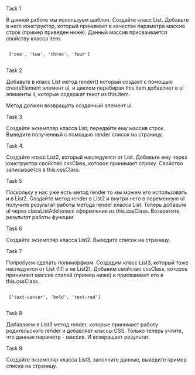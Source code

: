 Task 1
 <p>В данной работе мы используем шаблон. Создайте класс List. Добавьте в него конструктор, который принимает в качестве параметра массив строк (пример приведен ниже). Данный массив присваивается свойству класса item. </p>
 <pre><code>
 ['one', 'two', 'three', 'four']
 </code></pre>

 Task 2
 <p>Добавьте в класс List метод render() который создает с помощью createElement элемент ul, и циклом перебирая this.item добавляет в ul элементы li, которые содержат текст из this.item. </p>
 <p>Метод должен возвращать созданный элемент ul.</p>

 Task 3
 <p>Создайте экземпляр класса List, передайте ему массив строк. Выведите полученный с помощью render список на страницу.</p>


Task 4.
<p>Создайте класс List2, который наследуется от List. Добавьте ему через конструктор свойство cssClass, которое принимает строку. Свойство записывается в this.cssClass.</p>

Task 5
<p>Поскольку у нас уже есть метод render то мы можем его использовать и в List2. Создайте метод render в List2 и внутри него в переменную ul получите результат работы метода render класса List. Теперь добавьте ul через classListAdd класс оформления из this.cssClass. Возвратите результат работы функции.
</p>

Task 6
<p>Создайте экземпляр класса List2. Выведите список на страницу.</p>

Task 7
<p>Попробуем сделать полиморфизм. Создадим класс List3, который тоже наследуется от List (!!!! а не List2). Добавим свойство cssClass, которое принимает массив стилей (пример ниже) и присваивает его в this.cssClass.</p>
 <pre><code>
 ['text-center', 'bold', 'text-red']
 </code></pre>

Task 8
<p>Добавляем в List3 метод render, которые принимает работу родительского render и добавляет классы CSS. Только теперь учтите, что данные параметр - массив. И возвращает результат. </p>

Task 9
<p>Создайте экземпляр класса List3, заполните данные, выведите пример списка на страницу. </p>
